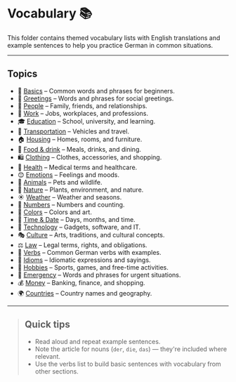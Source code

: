 # Vocabulary 📚

This folder contains themed vocabulary lists with English translations and example sentences to help you practice German in common situations.

---

## Topics

- 📝 [Basics](basics.md) – Common words and phrases for beginners.
- 🙋 [Greetings](greetings.md) – Words and phrases for social greetings.
- 🧑 [People](people.md) – Family, friends, and relationships.
- 💼 [Work](work.md) – Jobs, workplaces, and professions.
- 🎓 [Education](education.md) – School, university, and learning.
- 🚗 [Transportation](transportation.md) – Vehicles and travel.
- 🏠 [Housing](housing.md) – Homes, rooms, and furniture.
- 🍎 [Food & drink](food-drink.md) – Meals, drinks, and dining.
- 🛍️ [Clothing](clothing.md) – Clothes, accessories, and shopping.
- 🏥 [Health](health.md) – Medical terms and healthcare.
- 😊 [Emotions](emotions.md) – Feelings and moods.
- 🐶 [Animals](animals.md) – Pets and wildlife.
- 🌿 [Nature](nature.md) – Plants, environment, and nature.
- ☀️ [Weather](weather.md) – Weather and seasons.
- 🔢 [Numbers](numbers.md) – Numbers and counting.
- 🎨 [Colors](colors.md) – Colors and art.
- 📅 [Time & Date](time-date.md) – Days, months, and time.
- 📱 [Technology](technology.md) – Gadgets, software, and IT.
- 🎭 [Culture](culture.md) – Arts, traditions, and cultural concepts.
- ⚖️ [Law](law.md) – Legal terms, rights, and obligations.
- 🔧 [Verbs](verbs.md) – Common German verbs with examples.
- 💬 [Idioms](idioms.md) – Idiomatic expressions and sayings.
- 🎯 [Hobbies](hobbies.md) – Sports, games, and free-time activities.
- 🚨 [Emergency](emergency.md) – Words and phrases for urgent situations.
- 💰 [Money](money.md) – Banking, finance, and shopping.
- 🌍 [Countries](countries.md) – Country names and geography.

---

> ## Quick tips
>
> - Read aloud and repeat example sentences.
> - Note the article for nouns (`der`, `die`, `das`) — they're included where relevant.
> - Use the verbs list to build basic sentences with vocabulary from other sections.
